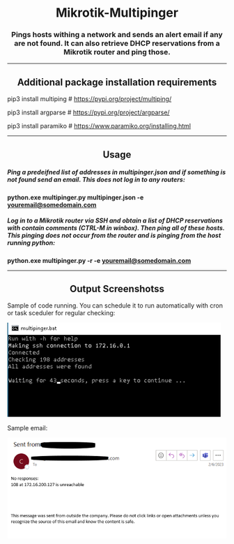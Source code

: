 <h1 align="center">Mikrotik-Multipinger</h1>

<h3 align="center">
Pings hosts withing a network and sends an alert email if any are not found. It can also retrieve DHCP reservations from a Mikrotik router and ping those.
</h3>

---

<h2 align="center">Additional package installation requirements</h2>

pip3 install multiping  # https://pypi.org/project/multiping/

pip3 install argparse   # https://pypi.org/project/argparse/

pip3 install paramiko   # https://www.paramiko.org/installing.html

---

<h2 align="center">Usage</h2>

##### Ping a predeifned list of addresses in multipinger.json and if something is not found send an email. This does not log in to any routers:

**python.exe multipinger.py multipinger.json -e youremail@somedomain.com**

##### Log in to a Mikrotik router via SSH and obtain a list of DHCP reservations with contain comments (CTRL-M in winbox). Then ping all of these hosts. This pinging does not occur from the router and is pinging from the host running python:

**python.exe multipinger.py -r -e youremail@somedomain.com**

---

<h2 align="center">Output Screenshotss</h2>


Sample of code running. You can schedule it to run automatically with cron or task sceduler for regular checking:

![Mikrotik Get DHCP Reservations](https://github.com/lalliexperience/Mikrotik-Multipinger/blob/main/screenshots/Mikrotik-Get-DHCP-Reservations.PNG?raw=true)


Sample email:

![Mikrotik DHCP Reservations send email when device not pingable](https://github.com/lalliexperience/Mikrotik-Multipinger/blob/main/screenshots/Mikrotik-DHCP-Reservations-send-email-when-device-not-pingable.PNG?raw=true)


